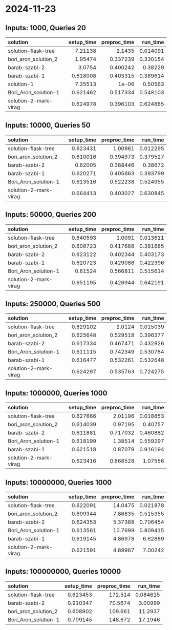 # 2024-11-23

## Inputs: 1000, Queries 20

| solution              |   setup_time |   preproc_time |   run_time |
|:----------------------|-------------:|---------------:|-----------:|
| solution-flask-tree   |     7.21138  |       2.1435   |   0.014091 |
| bori_aron_solution_2  |     1.95474  |       0.337239 |   0.330154 |
| barab-szabi-2         |     3.0754   |       0.400242 |   0.38229  |
| barab-szabi-1         |     0.618008 |       0.403315 |   0.389614 |
| solution-1            |     7.35513  |       1e-06    |   0.50563  |
| Bori_Aron_solution-1  |     0.621462 |       0.517334 |   0.548103 |
| solution-2-mark-virag |     0.624978 |       0.396103 |   0.624885 |

## Inputs: 10000, Queries 50

| solution              |   setup_time |   preproc_time |   run_time |
|:----------------------|-------------:|---------------:|-----------:|
| solution-flask-tree   |     0.623431 |       1.00961  |   0.012295 |
| bori_aron_solution_2  |     0.610016 |       0.394973 |   0.379527 |
| barab-szabi-2         |     0.62005  |       0.388446 |   0.38672  |
| barab-szabi-1         |     0.620271 |       0.405663 |   0.393799 |
| Bori_Aron_solution-1  |     0.613516 |       0.522238 |   0.524955 |
| solution-2-mark-virag |     0.664413 |       0.403027 |   0.630845 |

## Inputs: 50000, Queries 200

| solution              |   setup_time |   preproc_time |   run_time |
|:----------------------|-------------:|---------------:|-----------:|
| solution-flask-tree   |     0.640593 |       1.0091   |   0.013611 |
| bori_aron_solution_2  |     0.608723 |       0.417688 |   0.381685 |
| barab-szabi-2         |     0.623122 |       0.402344 |   0.403173 |
| barab-szabi-1         |     0.620723 |       0.429086 |   0.422396 |
| Bori_Aron_solution-1  |     0.61524  |       0.566811 |   0.515614 |
| solution-2-mark-virag |     0.651195 |       0.426944 |   0.642191 |

## Inputs: 250000, Queries 500

| solution              |   setup_time |   preproc_time |   run_time |
|:----------------------|-------------:|---------------:|-----------:|
| solution-flask-tree   |     0.629102 |       2.0124   |   0.015039 |
| bori_aron_solution_2  |     0.625648 |       0.529518 |   0.396377 |
| barab-szabi-2         |     0.617334 |       0.467471 |   0.432826 |
| Bori_Aron_solution-1  |     0.611115 |       0.742349 |   0.530784 |
| barab-szabi-1         |     0.616477 |       0.532261 |   0.532648 |
| solution-2-mark-virag |     0.624297 |       0.535763 |   0.724275 |

## Inputs: 1000000, Queries 1000

| solution              |   setup_time |   preproc_time |   run_time |
|:----------------------|-------------:|---------------:|-----------:|
| solution-flask-tree   |     0.627666 |       2.01196  |   0.018853 |
| bori_aron_solution_2  |     0.614039 |       0.97195  |   0.40757  |
| barab-szabi-2         |     0.611881 |       0.717032 |   0.460882 |
| Bori_Aron_solution-1  |     0.618199 |       1.38514  |   0.559297 |
| barab-szabi-1         |     0.621518 |       0.87079  |   0.916194 |
| solution-2-mark-virag |     0.623416 |       0.868528 |   1.07556  |

## Inputs: 10000000, Queries 1000

| solution              |   setup_time |   preproc_time |   run_time |
|:----------------------|-------------:|---------------:|-----------:|
| solution-flask-tree   |     0.622091 |       14.0475  |   0.021878 |
| bori_aron_solution_2  |     0.609344 |        7.86835 |   0.515355 |
| barab-szabi-2         |     0.624353 |        5.37388 |   0.706454 |
| Bori_Aron_solution-1  |     0.613561 |       10.7699  |   0.809415 |
| barab-szabi-1         |     0.619145 |        4.86978 |   6.62889  |
| solution-2-mark-virag |     0.621591 |        4.89967 |   7.00242  |

## Inputs: 100000000, Queries 10000

| solution             |   setup_time |   preproc_time |   run_time |
|:---------------------|-------------:|---------------:|-----------:|
| solution-flask-tree  |     0.623453 |       172.514  |   0.084615 |
| barab-szabi-2        |     0.910347 |        70.5674 |   3.00999  |
| bori_aron_solution_2 |     0.608902 |       109.661  |  11.2937   |
| Bori_Aron_solution-1 |     0.709145 |       148.672  |  17.1946   |